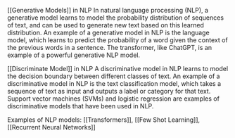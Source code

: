 
[[Generative Models]] in NLP
In natural language processing (NLP), a generative model learns to model the probability distribution of sequences of text, and can be used to generate new text based on this learned distribution. An example of a generative model in NLP is the language model, which learns to predict the probability of a word given the context of the previous words in a sentence. The transformer, like ChatGPT, is an example of a powerful generative NLP model.

[[Discriminate Model]] in NLP
A discriminative model in NLP learns to model the decision boundary between different classes of text. An example of a discriminative model in NLP is the text classification model, which takes a sequence of text as input and outputs a label or category for that text. Support vector machines (SVMs) and logistic regression are examples of discriminative models that have been used in NLP.

Examples of NLP models: [[Transformers]], [[Few Shot Learning]], [[Recurrent Neural Networks]]

